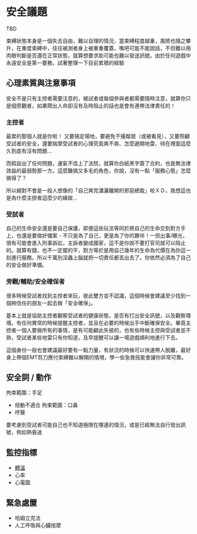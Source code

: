 安全議題
===
TBD

束縛狀態本身是一個失去自由，難以自理的情況，當束縛程度越重，風險也隨之攀升，在重度束縛中，往往被測者身上被重重覆蓋，嘴吧可能不能說話，不但難以用肉眼判斷是否還在正常狀態，就算想要求助可能也難以發送訊號。由於任何遊戲中永遠安全是第一要務，試著整理一下目前累積的經驗



心理素質與注意事項
---
安全不是只有主控者需要注意的，被試者或每個參與者都需要隨時注意，就算你只是個旁觀者，如果鬧出人命卻沒有及時阻止的話也是會有連帶法律責任的！

### 主控者
最累的那個人就是你啦！ 又要搞定場地，要避免干擾鄰居（或被看見），又要照顧受試者的安全，還要揣摩受試者的心理究竟爽不爽、怎麼避開地雷、待在裡面這麼久到底有沒有問題... 

而假設出了任何問題，運氣不佳上了法院，就算你白紙黑字簽了合約，也是無法律效益的最弱勢那一方。這麼難搞又多毛的角色，你說，沒有一點「服務心態」怎麼做得了？

所以絕對不會是一般人想像的「自己爽完瀟灑離開的邪惡總裁」啦ＸＤ，我想這也是為什麼主控者這麼少的緣故...

### 受試者
自己的生命安全還是要自己保護，即便這些玩法等同於將自己的生命交到對方手上，也還是要做好備案 - 不只是為了自己，更是為了你的夥伴！一但出事/曝光，很有可能會進入刑事訴訟，主訴者變成國家，這不是你說不要打官司就可以阻止的。就算有錢，也不一定擺的平，對方等於是用自己幾年的生命為代價在為你這一刻進行服務。所以千萬別淫蟲上腦就把一切責任都丟出去了。你依然必須為了自己的安全做好準備。

### 旁觀/輔助/安全確保者
很多時候受試者找到主控者來玩，彼此雙方並不認識，這個時候會建議至少找到一個夠信任的朋友一起去做「安全確保」。

基本上就是協助主控者觀察受試者的健康狀態，是否有打出安全訊號，以及觀察環境。有任何異常的時候提醒主控者，並且在必要的時候出手中斷確保安全。畢竟主控者一個人要做所有的事情，是有可能顧此失彼的，也有些時候主控與受試者並不熟，受試者某些地雷只有你知道，及早提醒可以讓一場遊戲順利地進行下去。

這個身份一般也會建議最好要有一點力量，有狀況的時候可以快速帶人脫離，最好身上帶個EMT剪刀應付束縛難以解開的情境，學一些急救技能會讓你非常可靠。



安全詞 / 動作
---
拘束範圍：手足
* 扭動不適合
拘束範圍：口鼻
* 哼聲

要考慮到受試者可能自己也不知道極限在哪邊的情況，或是已經無法自行發出訊號，例如熱昏迷




監控指標
---

- [體溫](https://www.iweecare.com/TW/product)
- 心率
- 心電圖




緊急處置
---

- 哈姆立克法
- 人工呼吸與心臟按摩


